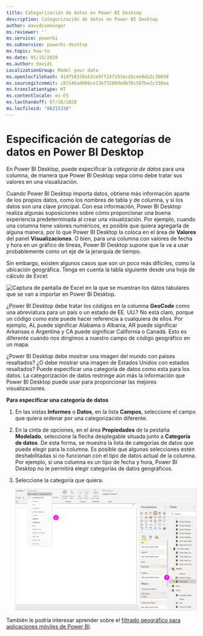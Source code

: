 ```yaml
---
title: Categorización de datos en Power BI Desktop
description: Categorización de datos en Power BI Desktop
author: davidiseminger
ms.reviewer: ''
ms.service: powerbi
ms.subservice: powerbi-desktop
ms.topic: how-to
ms.date: 01/15/2020
ms.author: davidi
LocalizationGroup: Model your data
ms.openlocfilehash: 414f58338a53ce9ff24f193acd3cee0da2c30658
ms.sourcegitcommit: c83146ad008ce13bf3289de9b76c507be2c330aa
ms.translationtype: HT
ms.contentlocale: es-ES
ms.lasthandoff: 07/10/2020
ms.locfileid: "86215338"
---
```

# <a name="specify-data-categories-in-power-bi-desktop"></a>Especificación de categorías de datos en Power BI Desktop
En Power BI Desktop, puede especificar la *categoría de datos* para una columna, de manera que Power BI Desktop sepa cómo debe tratar sus valores en una visualización.

Cuando Power BI Desktop importa datos, obtiene más información aparte de los propios datos, como los nombres de tabla y de columna, y si los datos son una clave principal. Con esa información, Power BI Desktop realiza algunas suposiciones sobre cómo proporcionar una buena experiencia predeterminada al crear una visualización.
Por ejemplo, cuando una columna tiene valores numéricos, es posible que quiera agregarla de alguna manera, por lo que Power BI Desktop la coloca en el área de **Valores** del panel **Visualizaciones**. O bien, para una columna con valores de fecha y hora en un gráfico de líneas, Power BI Desktop supone que la va a usar probablemente como un eje de la jerarquía de tiempo.

Sin embargo, existen algunos casos que son un poco más difíciles, como la ubicación geográfica. Tenga en cuenta la tabla siguiente desde una hoja de cálculo de Excel:

![Captura de pantalla de Excel en la que se muestran los datos tabulares que se van a importar en Power BI Desktop.](media/desktop-data-categorization/datacategorizationtable.png)

¿Power BI Desktop debe tratar los códigos en la columna **GeoCode** como una abreviatura para un país o un estado de EE. UU.?  No está claro, porque un código como este puede hacer referencia a cualquiera de ellos. Por ejemplo, AL puede significar Alabama o Albania, AR puede significar Arkansas o Argentina y CA puede significar California o Canadá. Esto es diferente cuando nos dirigimos a nuestro campo de código geográfico en un mapa. 

¿Power BI Desktop debe mostrar una imagen del mundo con países resaltados? ¿O debe mostrar una imagen de Estados Unidos con estados resaltados?  Puede especificar una categoría de datos como esta para los datos. La categorización de datos restringe aún más la información que Power BI Desktop puede usar para proporcionar las mejores visualizaciones.  

**Para especificar una categoría de datos**

1. En las vistas **Informes** o **Datos**, en la lista **Campos**, seleccione el campo que quiera ordenar por una categorización diferente.
2. En la cinta de opciones, en el área **Propiedades** de la pestaña **Modelado**, seleccione la flecha desplegable situada junto a **Categoría de datos**.  De esta forma, se muestra la lista de categorías de datos que puede elegir para la columna. Es posible que algunas selecciones estén deshabilitadas si no funcionan con el tipo de datos actual de la columna.  Por ejemplo, si una columna es un tipo de fecha y hora, Power BI Desktop no le permitirá elegir categorías de datos geográficos. 
3. Seleccione la categoría que quiera.

   ![Captura de pantalla de Power BI Desktop en la que se muestra el filtro Categoría de datos.](media/desktop-data-categorization/desktop-data-categorization.png)

También le podría interesar aprender sobre el [filtrado geográfico para aplicaciones móviles de Power BI](desktop-mobile-geofiltering.md).